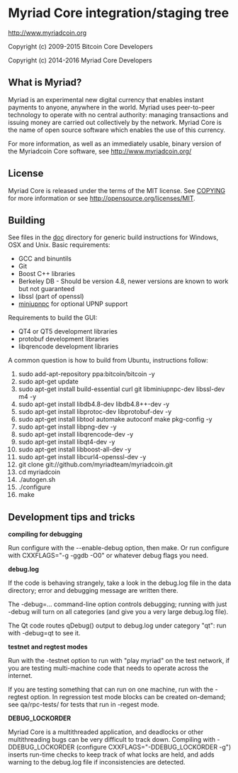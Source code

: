 Myriad Core integration/staging tree
========================================

http://www.myriadcoin.org

Copyright (c) 2009-2015 Bitcoin Core Developers

Copyright (c) 2014-2016 Myriad Core Developers


What is Myriad?
-------------------

Myriad is an experimental new digital currency that enables instant payments to
anyone, anywhere in the world. Myriad uses peer-to-peer technology to operate
with no central authority: managing transactions and issuing money are carried
out collectively by the network. Myriad Core is the name of open source
software which enables the use of this currency.

For more information, as well as an immediately usable, binary version of
the Myriadcoin Core software, see http://www.myriadcoin.org/

License
-------

Myriad Core is released under the terms of the MIT license. See [COPYING](COPYING) for more
information or see http://opensource.org/licenses/MIT.

Building
--------

See files in the [doc](doc) directory for generic build instructions for Windows,
OSX and Unix. Basic requirements:

* GCC and binuntils
* Git
* Boost C++ libraries
* Berkeley DB - Should be version 4.8, newer versions are known to work but not guaranteed
* libssl (part of openssl)
* [miniupnpc](http://miniupnp.free.fr/) for optional UPNP support

Requirements to build the GUI:

* QT4 or QT5 development libraries
* protobuf development libraries
* libqrencode development libraries

A common question is how to build from Ubuntu, instructions follow:

1. sudo add-apt-repository ppa:bitcoin/bitcoin -y
2. sudo apt-get update
3. sudo apt-get install build-essential curl git libminiupnpc-dev libssl-dev m4 -y
4. sudo apt-get install libdb4.8-dev libdb4.8++-dev -y
5. sudo apt-get install libprotoc-dev libprotobuf-dev -y
6. sudo apt-get install libtool automake autoconf make pkg-config -y
7. sudo apt-get install libpng-dev -y
8. sudo apt-get install libqrencode-dev -y
9. sudo apt-get install libqt4-dev -y
10. sudo apt-get install libboost-all-dev -y
11. sudo apt-get install libcurl4-openssl-dev -y
12. git clone git://github.com/myriadteam/myriadcoin.git
13. cd myriadcoin
14. ./autogen.sh
15. ./configure
16. make


Development tips and tricks
---------------------------

**compiling for debugging**

Run configure with the --enable-debug option, then make. Or run configure with
CXXFLAGS="-g -ggdb -O0" or whatever debug flags you need.

**debug.log**

If the code is behaving strangely, take a look in the debug.log file in the data directory;
error and debugging message are written there.

The -debug=... command-line option controls debugging; running with just -debug will turn
on all categories (and give you a very large debug.log file).

The Qt code routes qDebug() output to debug.log under category "qt": run with -debug=qt
to see it.

**testnet and regtest modes**

Run with the -testnet option to run with "play myriad" on the test network, if you
are testing multi-machine code that needs to operate across the internet.

If you are testing something that can run on one machine, run with the -regtest option.
In regression test mode blocks can be created on-demand; see qa/rpc-tests/ for tests
that run in -regest mode.

**DEBUG_LOCKORDER**

Myriad Core is a multithreaded application, and deadlocks or other multithreading bugs
can be very difficult to track down. Compiling with -DDEBUG_LOCKORDER (configure
CXXFLAGS="-DDEBUG_LOCKORDER -g") inserts run-time checks to keep track of what locks
are held, and adds warning to the debug.log file if inconsistencies are detected.
